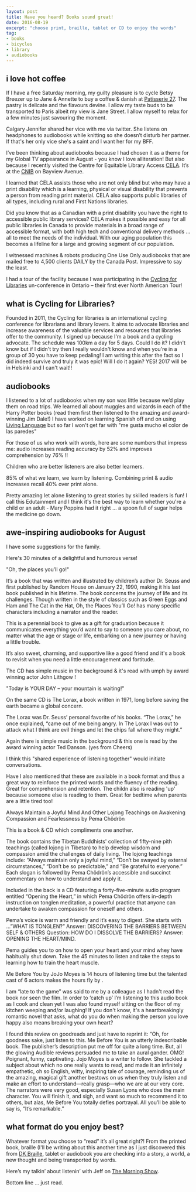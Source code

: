 ```yaml
---
layout: post
title: Have you heard? Books sound great!
date: 2016-08-19
excerpt: "choose print, braille, tablet or CD to enjoy the words"
tag:
- books
- bicycles
- library
- audiobooks
---
```


## i love hot coffee

If I have a free Saturday morning, my guilty pleasure is to cycle Betsy Breezer up to Jane & Annette to buy a coffee & danish at [Patisserie 27](http://www.patisserie27.com/). The pastry is delicate and the flavours devine. I allow my taste buds to be transported to Paris albeit my view is Jane Street.  I allow myself to relax for a few minutes just savouring the moment.

Calgary Jennifer shared her vice with me via twitter. She listens on headphones to audiobooks while knitting so she doesn’t disturb her partner. If that's her only vice she's a saint and I want her for my BFF.

I’ve been thinking about audiobooks because I had chosen it as a theme for my Global TV appearance in August - you know I love alliteration!  But also because I recently visited the Centre for Equitable Library Access [CELA](http://iguana.celalibrary.ca/iguana/www.main.cls?surl=CELA-home&lang=eng&theme=reset). It’s at the [CNIB](http://www.cnib.ca/en/Pages/default.aspx) on Bayview Avenue.

I learned that CELA assists those who are not only blind but who may have a print disability which is a learning, physical or visual disability that prevents a person from reading print material. CELA also supports public libraries of all types, including rural and First Nations libraries.

Did you know that as a Canadian with a print disability you have the right to accessible public library services? CELA makes it possible and easy for all public libraries in Canada to provide materials in a broad range of accessible format, with both high tech and conventional delivery methods ... all to meet the needs of the individual.  With our aging population this becomes a lifeline for a large and growing segment of our population.

I witnessed machines & robots producing One Use Only audiobooks that are mailed free to 4,500 clients DAILY by the Canada Post. Impressive to say the least.

I had a tour of the facility because I was participating in the [Cycling for Libraries](http://www.cyclingforlibraries.org/) un-conference in Ontario – their first ever North American Tour!

## what is Cycling for Libraries?

Founded in 2011, the Cycling for libraries is an international cycling conference for librarians and library lovers. It aims to advocate libraries and increase awareness of the valuable services and resources that libraries offer to the community. I signed up because I'm a book and a cycling advocate. The schedule was 100km a day for 5 days.  Could I do it? I didn't know but if I didn't try then I really wouldn't know and when you're in a group of 30 you have to keep pedaling! I am writing this after the fact so I did indeed survive and truly it was epic! Will I do it again? YES! 2017 will be in Helsinki and I can't wait!!

## audiobooks

I listened to a lot of audiobooks when my son was little because we’d play them on road trips. We learned all about muggles and wizards in each of the Harry Potter books (read them first then listened to the amazing and award-winning Jim Dale!) I have worked on learning Spanish off and on using [Living Language](http://www.livinglanguage.com/products/spanish/) but so far I won't get far with "me gusta mucho el color de las paredes"

For those of us who work with words, here are some numbers that impress me:
audio increases reading accuracy by 52% and improves comprehension by 76% !!

Children who are better listeners are also better learners.

85% of what we learn, we learn by listening. Combining print & audio increases recall 40% over print alone.

Pretty amazing let alone listening to great stories by skilled readers is fun!  I call this Edutainment and I think it's the best way to learn whether you're a child or an adult - Mary Poppins had it right ... a spoon full of sugar helps the medicine go down.

## awe-inspiring audiobooks for August

 I have some suggestions for the family.

Here's 30 minutes of a delightful and humorous verse!

"Oh, the places you’ll go!"

It’s a book that was written and illustrated by children’s author Dr. Seuss and first published by Random House on January 22, 1990, making it his last book published in his lifetime. The book concerns the journey of life and its challenges. Though written in the style of classics such as Green Eggs and Ham and The Cat in the Hat, Oh, the Places You’ll Go! has many specific characters including a narrator and the reader.

This is a perennial book to give as a gift for graduation because it communicates everything you’d want to say to someone you care about, no matter what the age or stage or life, embarking on a new journey or having a little trouble.

 It’s also sweet, charming, and supportive like a good friend and it's a book to revisit when you need a little encouragement and fortitude.

 The CD has simple music in the background & it's read with umph by award winning actor John Lithgow !

"Today is YOUR DAY – your mountain is waiting!"

On the same CD is The Lorax, a book written in 1971, long before saving the earth became a global concern.

The Lorax was Dr. Seuss’ personal favorite of his books. “The Lorax,” he once explained, “came out of me being angry. In The Lorax I was out to attack what I think are evil things and let the chips fall where they might.”

Again there is simple music in the background & this one is read by the award winning actor Ted Danson. (yes from Cheers)

I think this "shared experience of listening together" would initiate conversations.

Have I also mentioned that these are available in a book format and thus a great way to reinforce the printed words and the fluency of the reading. Great for comprehension and retention. The childn also is reading 'up' because someone else is reading to them. Great for bedtime when parents are a little tired too!

Always Maintain a Joyful Mind
And Other Lojong Teachings on Awakening Compassion and Fearlessness  by Pema Chödrön

This is a book & CD which compliments one another.

The book contains the Tibetan Buddhists' collection of fifty-nine pith teachings (called lojong in Tibetan) to help develop wisdom and compassion amid the challenges of daily living. The lojong teachings include: “Always maintain only a joyful mind,” “Don’t be swayed by external circumstances,” “Don’t be so predictable,” and “Be grateful to everyone.” Each slogan is followed by Pema Chödrön’s accessible and succinct commentary on how to understand and apply it.

Included in the back is a CD featuring a forty-five-minute audio program entitled “Opening the Heart,” in which Pema Chödrön offers in-depth instruction on tonglen meditation, a powerful practice that anyone can undertake to awaken compassion for oneself and others.

Pema’s voice is warm and friendly and it’s easy to digest. She starts with …”WHAT IS TONGLEN?”
Answer: DISCOVERING THE BARRIERS BETWEEN SELF & OTHERS
Question: HOW DO I DISSOLVE THE BARRIERS?
Answer: OPENING THE HEART/MIND.

Pema guides you to on how to open your heart and your mind whey have habitually shut down.  Take the 45 minutes to listen and take the steps to learning how to train the heart muscle.

Me Before You by JoJo Moyes is 14 hours of listening time but the talented cast of 6 actors makes the hours fly by .

I am “late to the game” was said to me by a colleague as I hadn't read the book nor seen the film. In order to ‘catch up’ I’m listening to this audio book as I cook and clean yet I was also found myself sitting on the floor of my kitchen weeping and/or laughing! If you don't know, it's a heartbreakingly romantic novel that asks, what do you do when making the person you love happy also means breaking your own heart?

I found this review on goodreads and just have to reprint it:
“Oh, for goodness sake, just listen to this.
Me Before You is an utterly indescribable book. The publisher’s description put me off for quite a long time. But, all the glowing Audible reviews persuaded me to take an aural gander. OMG! Poignant, funny, captivating. Jojo Moyes is a writer to follow. She tackled a subject about which no one really wants to read, and made it an infinitely empathetic, oh so English, witty, inspiring tale of courage, reminding us of the amazing, magical gift another bestows on us when they truly listen and make an effort to understand—really grasp—who we are at our very core.
The narrators were very good, especially Susan Lyons who does the main character. You will finish it, and sigh, and want so much to recommend it to others, but alas, Me Before You totally defies portrayal. All you’ll be able to say is, “It’s remarkable.”

## what format do you enjoy best?

Whatever format you choose to “read” it’s all great right?! From the printed book, braille (I'll be writing about this another time as I just discovered this from [DK Braille](https://www.youtube.com/watch?v=dvtagYtJlt0), tablet or audiobook you are checking into a story, a world, a new thought and being transported by words.  

Here’s my talkin’ about listenin’ with Jeff on [The Morning Show](http://globalnews.ca/video/2887566/janet-joy-wilsons-august-book-picks ).

Bottom line … just read.
